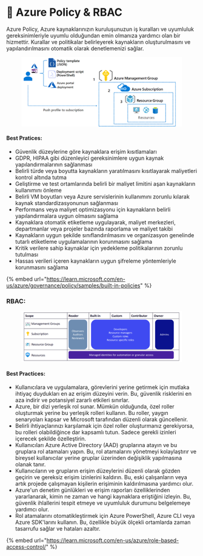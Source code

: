 # 🚷 Azure Policy & RBAC

Azure Policy, Azure kaynaklarınızın kuruluşunuzun iş kuralları ve uyumluluk gereksinimleriyle uyumlu olduğundan emin olmanıza yardımcı olan bir hizmettir. Kurallar ve politikalar belirleyerek kaynakların oluşturulmasını ve yapılandırılmasını otomatik olarak denetlemenizi sağlar.

<figure><img src="../.gitbook/assets/azure-governance.png" alt=""><figcaption></figcaption></figure>

#### Best Pratices:

* Güvenlik düzeylerine göre kaynaklara erişim kısıtlamaları
* GDPR, HIPAA gibi düzenleyici gereksinimlere uygun kaynak yapılandırmalarının sağlanması
* Belirli türde veya boyutta kaynakların yaratılmasını kısıtlayarak maliyetleri kontrol altında tutma
* Geliştirme ve test ortamlarında belirli bir maliyet limitini aşan kaynakların kullanımını önleme
* Belirli VM boyutları veya Azure servislerinin kullanımını zorunlu kılarak kaynak standardizasyonunun sağlanması
* Performans veya maliyet optimizasyonu için kaynakların belirli yapılandırmalara uygun olmasını sağlama
* Kaynaklara otomatik etiketleme uygulayarak, maliyet merkezleri, departmanlar veya projeler bazında raporlama ve maliyet takibi
* Kaynakların uygun şekilde sınıflandırılmasını ve organizasyon genelinde tutarlı etiketleme uygulamalarının korunmasını sağlama
* Kritik verilere sahip kaynaklar için yedekleme politikalarının zorunlu tutulması
* Hassas verileri içeren kaynakların uygun şifreleme yöntemleriyle korunmasını sağlama



{% embed url="https://learn.microsoft.com/en-us/azure/governance/policy/samples/built-in-policies" %}

### RBAC:

<figure><img src="../.gitbook/assets/image (7) (1) (1).png" alt=""><figcaption></figcaption></figure>

#### Best Practices:

* Kullanıcılara ve uygulamalara, görevlerini yerine getirmek için mutlaka ihtiyaç duydukları en az erişim düzeyini verin. Bu, güvenlik risklerini en aza indirir ve potansiyel zararlı etkileri sınırlar.
* Azure, bir dizi yerleşik rol sunar. Mümkün olduğunda, özel roller oluşturmak yerine bu yerleşik rolleri kullanın. Bu roller, yaygın senaryoları kapsar ve Microsoft tarafından düzenli olarak güncellenir.
* Belirli ihtiyaçlarınızı karşılamak için özel roller oluşturmanız gerekiyorsa, bu rolleri olabildiğince dar kapsamlı tutun. Sadece gerekli izinleri içerecek şekilde özelleştirin.
* Kullanıcıları Azure Active Directory (AAD) gruplarına atayın ve bu gruplara rol atamaları yapın. Bu, rol atamalarını yönetmeyi kolaylaştırır ve bireysel kullanıcılar yerine gruplar üzerinden değişiklik yapılmasına olanak tanır.
* Kullanıcıların ve grupların erişim düzeylerini düzenli olarak gözden geçirin ve gereksiz erişim izinlerini kaldırın. Bu, eski çalışanların veya artık projede çalışmayan kişilerin erişiminin kaldırılmasına yardımcı olur.
* Azure'un denetim günlükleri ve erişim raporları özelliklerinden yararlanarak, kimin ne zaman ve hangi kaynaklara eriştiğini izleyin. Bu, güvenlik ihlallerini tespit etmeye ve uyumluluk durumunu belgelemeye yardımcı olur.
* Rol atamalarını otomatikleştirmek için Azure PowerShell, Azure CLI veya Azure SDK'larını kullanın. Bu, özellikle büyük ölçekli ortamlarda zaman tasarrufu sağlar ve hataları azaltır.

{% embed url="https://learn.microsoft.com/en-us/azure/role-based-access-control/" %}

